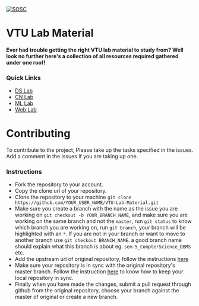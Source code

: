 [![SOSC](https://is.gd/visit_sosc_badge)](https://sosc.org.in)
# VTU Lab Material
#### Ever had trouble getting the right VTU lab material to study from? Well look no further here's a collection of all resources required gathered under one roof!

### Quick Links
- [DS Lab](sem-3/computer_science/DS_LAB)
- [CN Lab](sem-5/computer_science/CN_Lab)
- [ML Lab](sem-7/computer_science/15CSL76_MACHINE_LEARNING_LABORATORY)
- [Web Lab](sem-7/computer_science/15CSL77-WEB-PROGRAMMING-LAB)


# Contributing
To contribute to the project, Please take up the tasks specified in the issues. Add a comment in the issues if you are taking up one. 

### Instructions
- Fork the repository to your account.
- Copy the clone url of your repository.
- Clone the repository to your machine `git clone https://github.com/YOUR_USER_NAME/VTU-Lab-Material.git` 
- Make sure you create a branch with the name as the issue you are working on `git checkout -b YOUR_BRANCH_NAME`, and make sure you are working on the same branch and not the `master`, run `git status` to know which branch you are working on, run `git branch`, your branch will be highlighted with an `*`. If you are not in your branch or want to move to another branch use `git checkout BRANCH_NAME`. 
a good branch name should explain what this branch is about eg. `sem-5_CompterScience_DBMS` etc.
- Add the upstream url of original repository, follow the instructions [here](https://help.github.com/articles/configuring-a-remote-for-a-fork/)
- Make sure your repository is in sync with the original repository's master branch. Follow the instruction [here](https://help.github.com/articles/syncing-a-fork/) to know how to keep your local repository in sync.
- Finally when you have made the changes, submit a pull request through github from the original repository, choose your branch against the master of original or create a new branch.
